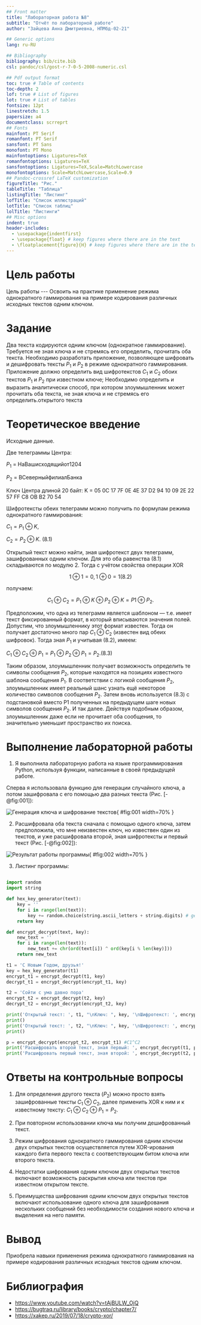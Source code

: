 ```yaml
---
## Front matter
title: "Лабораторная работа №8"
subtitle: "Отчёт по лабораторной работе"
author: "Зайцева Анна Дмитриевна, НПМбд-02-21"

## Generic options
lang: ru-RU

## Bibliography
bibliography: bib/cite.bib
csl: pandoc/csl/gost-r-7-0-5-2008-numeric.csl

## Pdf output format
toc: true # Table of contents
toc-depth: 2
lof: true # List of figures
lot: true # List of tables
fontsize: 12pt
linestretch: 1.5
papersize: a4
documentclass: scrreprt
## Fonts
mainfont: PT Serif
romanfont: PT Serif
sansfont: PT Sans
monofont: PT Mono
mainfontoptions: Ligatures=TeX
romanfontoptions: Ligatures=TeX
sansfontoptions: Ligatures=TeX,Scale=MatchLowercase
monofontoptions: Scale=MatchLowercase,Scale=0.9
## Pandoc-crossref LaTeX customization
figureTitle: "Рис."
tableTitle: "Таблица"
listingTitle: "Листинг"
lofTitle: "Список иллюстраций"
lotTitle: "Список таблиц"
lolTitle: "Листинги"
## Misc options
indent: true
header-includes:
  - \usepackage{indentfirst}
  - \usepackage{float} # keep figures where there are in the text
  - \floatplacement{figure}{H} # keep figures where there are in the text
---
```


# Цель работы

Цель работы --- Освоить на практике применение режима однократного гаммирования на примере кодирования различных исходных текстов одним ключом.

# Задание

Два текста кодируются одним ключом (однократное гаммирование).
Требуется не зная ключа и не стремясь его определить, прочитать оба текста. Необходимо разработать приложение, позволяющее шифровать и дешифровать тексты $P_1$ и $P_2$ в режиме однократного гаммирования. Приложение должно определить вид шифротекстов $C_1$ и $C_2$ обоих текстов $P_1$ и
$P_2$ при известном ключе; Необходимо определить и выразить аналитически способ, при котором злоумышленник может прочитать оба текста, не
зная ключа и не стремясь его определить.открытого текста

# Теоретическое введение

Исходные данные.

Две телеграммы Центра:

$P_1$ = НаВашисходящийот1204

$P_2$ = ВСеверныйфилиалБанка

Ключ Центра длиной 20 байт:
K = 05 0C 17 7F 0E 4E 37 D2 94 10 09 2E 22 57 FF C8 OB B2 70 54

Шифротексты обеих телеграмм можно получить по формулам режима
однократного гаммирования:

$C_1 = P_1 ⊕ K$,

$C_2 = P_2 ⊕ K$. (8.1)

Открытый текст можно найти, зная шифротекст двух телеграмм, зашифрованных одним ключом. Для это оба равенства (8.1) складываются по модулю 2. Тогда с учётом свойства операции XOR

$$1 ⊕ 1 = 0, 1 ⊕ 0 = 1 (8.2)$$

получаем:

$$C_1 ⊕ C_2 = P_1 ⊕ K ⊕ P_2 ⊕ K = P1 ⊕ P_2.$$

Предположим, что одна из телеграмм является шаблоном — т.е. имеет текст фиксированный формат, в который вписываются значения полей.
Допустим, что злоумышленнику этот формат известен. Тогда он получает
достаточно много пар $C_1 ⊕ C_2$ (известен вид обеих шифровок). Тогда зная
$P_1$ и учитывая (8.2), имеем:

$C_1 ⊕ C_2 ⊕ P_1 = P_1 ⊕ P_2 ⊕ P_1 = P_2. (8.3)$

Таким образом, злоумышленник получает возможность определить те
символы сообщения $P_2$, которые находятся на позициях известного шаблона сообщения $P_1$. В соответствии с логикой сообщения $P_2$, злоумышленник имеет реальный шанс узнать ещё некоторое количество символов сообщения $P_2$. Затем вновь используется (8.3) с подстановкой вместо P1 полученных на предыдущем шаге новых символов сообщения $P_2$. И так далее.
Действуя подобным образом, злоумышленник даже если не прочитает оба
сообщения, то значительно уменьшит пространство их поиска.

# Выполнение лабораторной работы

1) Я выполнила лабораторную работа на языке программирования Python, используя функции, написанные в своей предыдущей работе.

Сперва я использовала функцию для генерации случайного ключа, а потом зашифровала с его помощью два разных текста (Рис. [-@fig:001]):

![Генерация ключа и шифрование текстов](images/1.png){ #fig:001 width=70% }

2) Расшифровала оба текста сначала с помощью одного ключа, затем предположила, что мне неизвестен ключ, но извествен один из текстов, и уже расшифровала второй, зная шифротексты и первый текст (Рис. [-@fig:002]):

![Результат работы программы](images/2.png){ #fig:002 width=70% }

3) Листинг программы:

```python

import random
import string

def hex_key_generator(text):
    key = ''
    for i in range(len(text)):
        key += random.choice(string.ascii_letters + string.digits) # generation of a number for each character in the text
    return key

def encrypt_decrypt(text, key):
    new_text = ''
    for i in range(len(text)):
        new_text += chr(ord(text[i]) ^ ord(key[i % len(key)]))
    return new_text

t1 = 'С Новым Годом, друзья!'
key = hex_key_generator(t1)
encrypt_t1 = encrypt_decrypt(t1, key)
decrypt_t1 = encrypt_decrypt(encrypt_t1, key)

t2 = 'Сойти с ума давно пора'
encrypt_t2 = encrypt_decrypt(t2, key)
decrypt_t2 = encrypt_decrypt(encrypt_t2, key)

print('Открытый текст: ', t1, "\nКлюч: ", key, '\nШифротекст: ', encrypt_t1, '\nИсходный текст: ', decrypt_t1)
print()
print('Открытый текст: ', t2, "\nКлюч: ", key, '\nШифротекст: ', encrypt_t2, '\nИсходный текст: ', decrypt_t2)
print()

p = encrypt_decrypt(encrypt_t2, encrypt_t1) #С1^C2
print('Расшифровать второй текст, зная первый: ', encrypt_decrypt(t1, p))
print('Расшифровать первый текст, зная второй: ', encrypt_decrypt(t2, p))

```

# Ответы на контрольные вопросы

1. Для определения другого текста ($P_2$) можно просто взять зашифрованные тексты $C_1 ⊕ C_2$, далее применить XOR к ним и к известному тексту: $C_1 ⊕ C_2 ⊕ P_1 = P_2$.

2. При повторном использовании ключа мы получим дешифрованный текст.

3. Режим шифрования однократного гаммирования одним ключом двух открытых текстов осуществляется путем XOR-ирования каждого бита первого текста с соответствующим битом ключа или второго текста.

4. Недостатки шифрования одним ключом двух открытых текстов включают возможность раскрытия ключа или текстов при известном открытом тексте.

5. Преимущества шифрования одним ключом двух открытых текстов включают использование одного ключа для зашифрования нескольких сообщений без необходимости создания нового ключа и выделения на него памяти.

# Вывод

Приобрела навыки применения режима однократного гаммирования на примере кодирования различных исходных текстов одним ключом.

# Библиография

* https://www.youtube.com/watch?v=tAjBULW_OjQ
* https://bugtraq.ru/library/books/crypto/chapter7/
* https://xakep.ru/2019/07/18/crypto-xor/